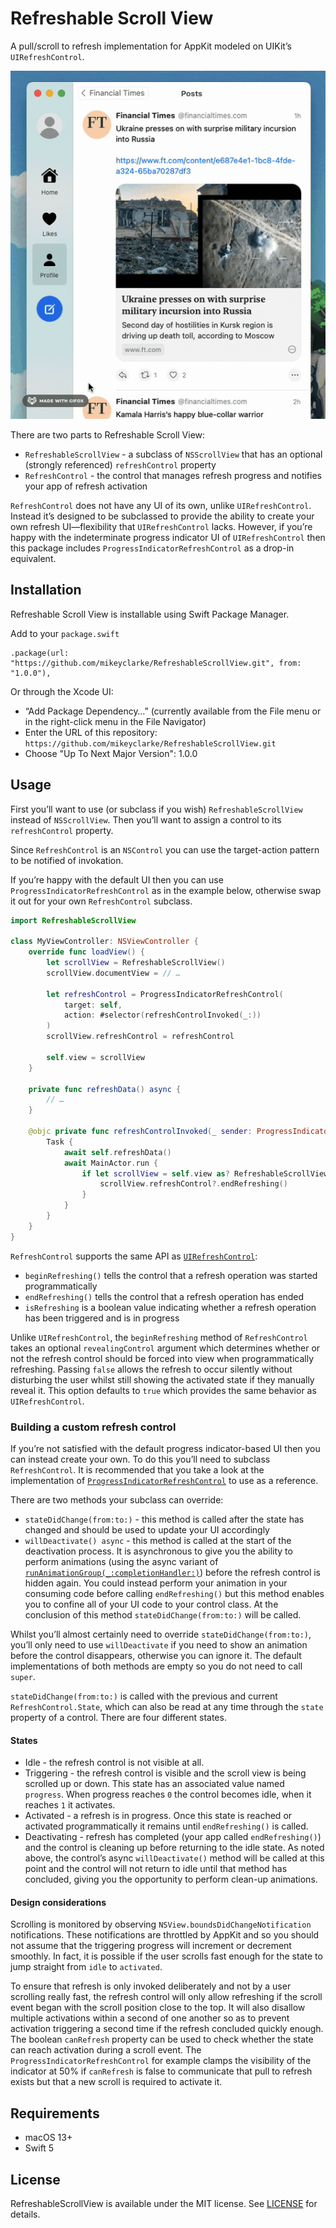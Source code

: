 # Refreshable Scroll View

A pull/scroll to refresh implementation for AppKit modeled on UIKit’s `UIRefreshControl`.

![Demonstration GIF](.github/main.gif)

There are two parts to Refreshable Scroll View:

- `RefreshableScrollView` - a subclass of `NSScrollView` that has an optional (strongly referenced) `refreshControl` property
- `RefreshControl` - the control that manages refresh progress and notifies your app of refresh activation

`RefreshControl` does not have any UI of its own, unlike `UIRefreshControl`. Instead it’s designed to be subclassed to
provide the ability to create your own refresh UI—flexibility that `UIRefreshControl` lacks. However, if you’re happy
with the indeterminate progress indicator UI of `UIRefreshControl` then this package includes `ProgressIndicatorRefreshControl`
as a drop-in equivalent.

## Installation

Refreshable Scroll View is installable using Swift Package Manager.

Add to your `package.swift`

```
.package(url: "https://github.com/mikeyclarke/RefreshableScrollView.git", from: "1.0.0"),
```

Or through the Xcode UI:

- “Add Package Dependency…” (currently available from the File menu or in the right-click menu in the File Navigator)
- Enter the URL of this repository: `https://github.com/mikeyclarke/RefreshableScrollView.git`
- Choose "Up To Next Major Version": 1.0.0

## Usage

First you’ll want to use (or subclass if you wish) `RefreshableScrollView` instead of `NSScrollView`. Then you’ll want
to assign a control to its `refreshControl` property.

Since `RefreshControl` is an `NSControl` you can use the target-action pattern to be notified of invokation.

If you’re happy with the default UI then you can use `ProgressIndicatorRefreshControl` as in the example below,
otherwise swap it out for your own `RefreshControl` subclass.

```swift
import RefreshableScrollView

class MyViewController: NSViewController {
    override func loadView() {
        let scrollView = RefreshableScrollView()
        scrollView.documentView = // …

        let refreshControl = ProgressIndicatorRefreshControl(
            target: self,
            action: #selector(refreshControlInvoked(_:))
        )
        scrollView.refreshControl = refreshControl

        self.view = scrollView
    }

    private func refreshData() async {
        // …
    }

    @objc private func refreshControlInvoked(_ sender: ProgressIndicatorRefreshControl) {
        Task {
            await self.refreshData()
            await MainActor.run {
                if let scrollView = self.view as? RefreshableScrollView {
                    scrollView.refreshControl?.endRefreshing()
                }
            }
        }
    }
}
```

`RefreshControl` supports the same API as [`UIRefreshControl`](https://developer.apple.com/documentation/uikit/uirefreshcontrol#1653347):

- `beginRefreshing()` tells the control that a refresh operation was started programmatically
- `endRefreshing()` tells the control that a refresh operation has ended
- `isRefreshing` is a boolean value indicating whether a refresh operation has been triggered and is in progress

Unlike `UIRefreshControl`, the `beginRefreshing` method of `RefreshControl` takes an optional `revealingControl` argument
which determines whether or not the refresh control should be forced into view when programmatically refreshing. Passing
`false` allows the refresh to occur silently without disturbing the user whilst still showing the activated state if they
manually reveal it. This option defaults to `true` which provides the same behavior as `UIRefreshControl`.

### Building a custom refresh control

If you’re not satisfied with the default progress indicator-based UI then you can instead create your own. To do this
you’ll need to subclass `RefreshControl`. It is recommended that you take a look at the implementation of
[`ProgressIndicatorRefreshControl`](Sources/RefreshableScrollView/ProgressIndicatorRefreshControl.swift) to use as a
reference.

There are two methods your subclass can override:

- `stateDidChange(from:to:)` - this method is called after the state has changed and should be used to update your UI
accordingly
- `willDeactivate() async` - this method is called at the start of the deactivation process. It is asynchronous to give
you the ability to perform animations (using the async variant of [`runAnimationGroup(_:completionHandler:)`](https://developer.apple.com/documentation/appkit/nsanimationcontext/1529847-runanimationgroup))
before the refresh control is hidden again. You could instead perform your animation in your consuming code before
calling `endRefreshing()` but this method enables you to confine all of your UI code to your control class. At
the conclusion of this method `stateDidChange(from:to:)` will be called.

Whilst you’ll almost certainly need to override `stateDidChange(from:to:)`, you’ll only need to use `willDeactivate` if
you need to show an animation before the control disappears, otherwise you can ignore it. The default implementations
of both methods are empty so you do not need to call `super`.

`stateDidChange(from:to:)` is called with the previous and current `RefreshControl.State`, which can also be read at any
time through the `state` property of a control. There are four different states.

#### States

- Idle - the refresh control is not visible at all.
- Triggering - the refresh control is visible and the scroll view is being scrolled up or down. This state has an
associated value named `progress`. When progress reaches `0` the control becomes idle, when it reaches `1` it activates.
- Activated - a refresh is in progress. Once this state is reached or activated programmatically it remains until
`endRefreshing()` is called.
- Deactivating - refresh has completed (your app called `endRefreshing()`) and the control is cleaning up before
returning to the idle state. As noted above, the control’s async `willDeactivate()` method will be called at this point
and the control will not return to idle until that method has concluded, giving you the opportunity to perform clean-up
animations.

#### Design considerations

Scrolling is monitored by observing `NSView.boundsDidChangeNotification` notifications. These notifications are throttled
by AppKit and so you should not assume that the triggering progress will increment or decrement smoothly. In fact, it is
possible if the user scrolls fast enough for the state to jump straight from `idle` to `activated`.

To ensure that refresh is only invoked deliberately and not by a user scrolling really fast, the refresh control will
only allow refreshing if the scroll event began with the scroll position close to the top. It will also disallow
multiple activations within a second of one another so as to prevent activation triggering a second time if the refresh
concluded quickly enough. The boolean `canRefresh` property can be used to check whether the state can reach activation
during a scroll event. The `ProgressIndicatorRefreshControl` for example clamps the visibility of the indicator at 50%
if `canRefresh` is false to communicate that pull to refresh exists but that a new scroll is required to activate it.

## Requirements

- macOS 13+
- Swift 5

## License

RefreshableScrollView is available under the MIT license. See [LICENSE](LICENSE) for details.

